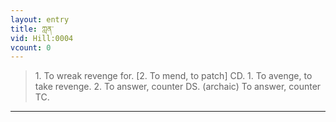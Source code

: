 ```yaml
---
layout: entry
title: ཀླན་
vid: Hill:0004
vcount: 0
---
```

> 1\. To wreak revenge for\. [2\. To mend, to patch] CD\. 1\. To avenge, to take revenge\. 2\. To answer, counter DS\. (archaic) To answer, counter TC\.


---

